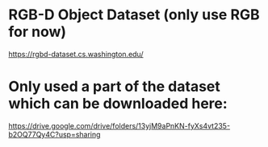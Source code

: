 # RGB-D Object Dataset (only use RGB for now)
https://rgbd-dataset.cs.washington.edu/

# Only used a part of the dataset which can be downloaded here:
https://drive.google.com/drive/folders/13yjM9aPnKN-fyXs4vt235-b2OQ77Qy4C?usp=sharing
